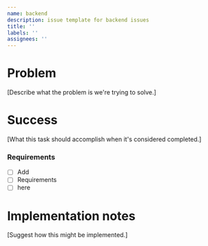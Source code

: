 ```yaml
---
name: backend
description: issue template for backend issues
title: ''
labels: ''
assignees: ''
---
```


# Problem
[Describe what the problem is we're trying to solve.]

# Success
[What this task should accomplish when it's considered completed.]
### Requirements

- [ ] Add
- [ ] Requirements
- [ ] here

# Implementation notes
[Suggest how this might be implemented.]
